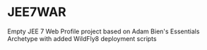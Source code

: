 JEE7WAR
=======

Empty JEE 7 Web Profile project based on Adam Bien's Essentials Archetype with added WildFly8 deployment scripts
